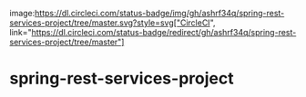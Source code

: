 image:https://dl.circleci.com/status-badge/img/gh/ashrf34q/spring-rest-services-project/tree/master.svg?style=svg["CircleCI", link="https://dl.circleci.com/status-badge/redirect/gh/ashrf34q/spring-rest-services-project/tree/master"]

# spring-rest-services-project
